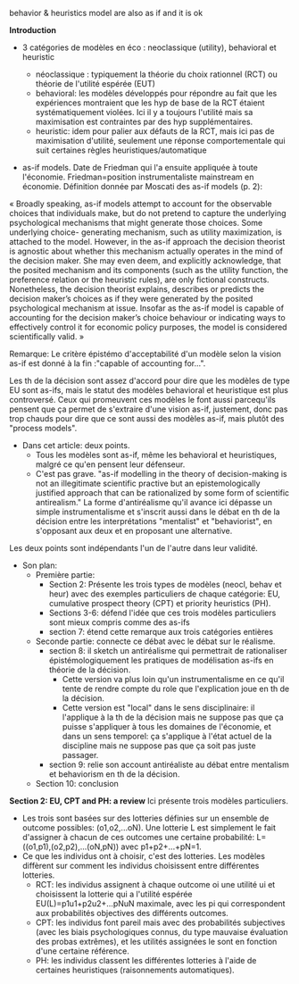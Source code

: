behavior & heuristics model are also as if and it is ok

**Introduction**

- 3 catégories de modèles en éco : neoclassique (utility), behavioral et heuristic
	- néoclassique : typiquement la théorie du choix rationnel (RCT) ou théorie de l'utilité espérée (EUT)
	- behavioral: les modèles développés pour répondre au fait que les expériences montraient que les hyp de base de la RCT étaient systématiquement violées. Ici il y a toujours l'utilité mais sa maximisation est contraintes par des hyp supplémentaires.
	- heuristic: idem pour palier aux défauts de la RCT, mais ici pas de maximisation d'utilité, seulement une réponse comportementale qui suit certaines règles heuristiques/automatique

- as-if models. Date de Friedman qui l'a ensuite appliquée à toute l'économie. Friedman=position instrumentaliste mainstream en économie. Définition donnée par Moscati des as-if models (p. 2):

« Broadly speaking, as-if models attempt to account for the observable choices that
individuals make, but do not pretend to capture the underlying psychological
mechanisms that might generate those choices. Some underlying choice-
generating mechanism, such as utility maximization, is attached to the model.
However, in the as-if approach the decision theorist is agnostic about whether
this mechanism actually operates in the mind of the decision maker. She may
even deem, and explicitly acknowledge, that the posited mechanism and its
components (such as the utility function, the preference relation or the heuristic
rules), are only fictional constructs. Nonetheless, the decision theorist explains,
describes or predicts the decision maker’s choices as if they were generated by
the posited psychological mechanism at issue. Insofar as the as-if model is
capable of accounting for the decision maker’s choice behaviour or indicating ways to effectively control it for economic policy purposes, the model is considered
scientifically valid. »

Remarque: Le critère épistémo d'acceptabilité d'un modèle selon la vision as-if est donné à la fin :"capable of accounting for...". 

Les th de la décision sont assez d'accord pour dire que les modèles de type EU sont as-ifs, mais le statut des modèles behavioral et heuristique est plus controversé. Ceux qui promeuvent ces modèles le font aussi parcequ'ils pensent que ça permet de s'extraire d'une vision as-if, justement, donc pas trop chauds pour dire que ce sont aussi des modèles as-if, mais plutôt des "process models". 


- Dans cet article: deux points. 
	- Tous les modèles sont as-if, même les behavioral et heuristiques, malgré ce qu'en pensent leur défenseur. 
	- C'est pas grave. "as-if modelling in the theory of decision-making is not an illegitimate scientific practive but an epistemologically justified approach that can be rationalized by some form of scientific antirealism." La forme d'antiréalisme qu'il avance ici dépasse un simple instrumentalisme et s'inscrit aussi dans le débat en th de la décision entre les interprétations "mentalist" et "behaviorist", en s'opposant aux deux et en proposant une alternative. 

Les deux points sont indépendants l'un de l'autre dans leur validité. 

- Son plan:
	- Première partie:
		- Section 2: Présente les trois types de modèles (neocl, behav et heur) avec des exemples particuliers de chaque catégorie: EU, cumulative prospect theory (CPT) et priority heuristics (PH). 
		- Sections 3-6: défend l'idée que ces trois modèles particuliers sont mieux compris comme des as-ifs
		- section 7: étend cette remarque aux trois catégories entières
	- Seconde partie: connecte ce débat avec le débat sur le réalisme. 
		- section 8: il sketch un antiréalisme qui permettrait de rationaliser épistémologiquement les pratiques de modélisation as-ifs en théorie de la décision. 
			- Cette version va plus loin qu'un instrumentalisme en ce qu'il tente de rendre compte du role que l'explication joue en th de la décision. 
			- Cette version est "local" dans le sens disciplinaire: il l'applique à la th de la décision mais ne suppose pas que ça puisse s'appliquer à tous les domaines de l'économie, et dans un sens temporel: ça s'applique à l'état actuel de la discipline mais ne suppose pas que ça soit pas juste passager. 
		- section 9: relie son account antiréaliste au débat entre mentalism et behaviorism en th de la décision. 
	- Section 10: conclusion
		

**Section 2: EU, CPT and PH: a review**
Ici présente trois modèles particuliers. 
- Les trois sont basées sur des lotteries définies sur un ensemble de outcome possibles: (o1,o2,...oN). Une lotterie L est  simplement le fait d'assigner à chacun de ces outcomes une certaine probabilité: L=((o1,p1),(o2,p2),...(oN,pN)) avec p1+p2+...+pN=1. 
- Ce que les individus ont à choisir, c'est des lotteries. Les modèles diffèrent sur comment les individus choisissent entre différentes lotteries. 
	- RCT: les individus assignent à chaque outcome oi une utilité ui et choisissent la lotterie qui a l'utilité espérée EU(L)=p1u1+p2u2+...pNuN maximale, avec les pi qui correspondent aux probabilités objectives des différents outcomes. 
	- CPT: les individus font pareil mais avec des probabilités subjectives (avec les biais psychologiques connus, du type mauvaise évaluation des probas extrêmes), et les utilités assignées le sont en fonction d'une certaine référence. 
	- PH: les individus classent les différentes lotteries à l'aide de certaines heuristiques (raisonnements automatiques). 

